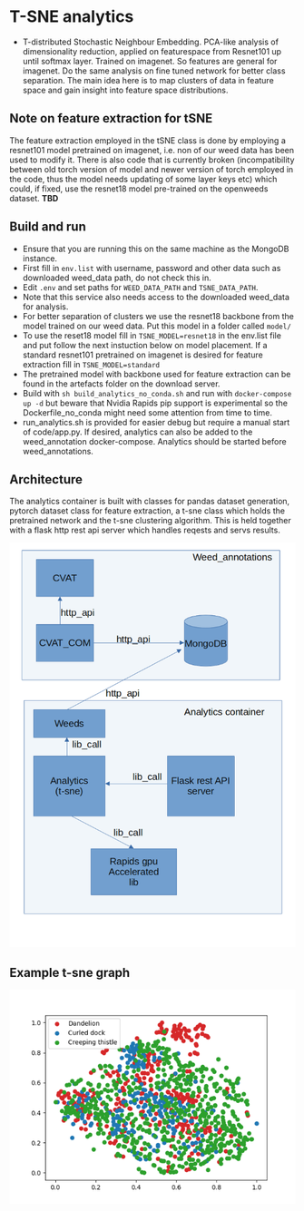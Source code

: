 # T-SNE analytics 
- T-distributed Stochastic Neighbour Embedding. PCA-like analysis of dimensionality reduction, applied on featurespace from Resnet101 up until softmax layer. Trained on imagenet. So features are general for imagenet. Do the same analysis on fine tuned network for better class separation. The main idea here is to map clusters of data in feature space and gain insight into feature space distributions.

## Note on feature extraction for tSNE
The feature extraction employed in the tSNE class is done by employing a resnet101 model pretrained on imagenet, i.e. non of our weed data has been used to modify it. There is also code that is currently broken (incompatibility between old torch version of model and newer version of torch employed in the code, thus the model needs updating of some layer keys etc) which could, if fixed, use the resnet18 model pre-trained on the openweeds dataset. **TBD**

## Build and run
- Ensure that you are running this on the same machine as the MongoDB instance.
- First fill in `env.list` with username, password and other data such as downloaded weed_data path, do not check this in.
- Edit `.env` and set paths for `WEED_DATA_PATH` and `TSNE_DATA_PATH`.
- Note that this service also needs access to the downloaded weed_data for analysis.
- For better separation of clusters we use the resnet18 backbone from the model trained on our weed data. Put this model in a folder called `model/`
- To use the reset18 model fill in `TSNE_MODEL=resnet18` in the env.list file and put follow the next instuction below on model placement. If a standard resnet101 pretrained on imagenet is desired for feature extraction fill in `TSNE_MODEL=standard`
- The pretrained model with backbone used for feature extraction can be found in the artefacts folder on the download server.  
- Build with `sh build_analytics_no_conda.sh` and run with `docker-compose up -d` but beware that Nvidia Rapids pip support is experimental so the Dockerfile_no_conda might need some attention from time to time.
- run_analytics.sh is provided for easier debug but require a manual start of code/app.py. If desired, analytics can also be added to the weed_annotation docker-compose. Analytics should be started before weed_annotations.


## Architecture
The analytics container is built with classes for pandas dataset generation, pytorch dataset class for feature extraction, a t-sne class which holds the pretrained network and the t-sne clustering algorithm. This is held together with a flask http rest api server which handles reqests and servs results.

![](doc_img/architecture.png)


## Example t-sne graph
![](doc_img/tsne_plot.png)